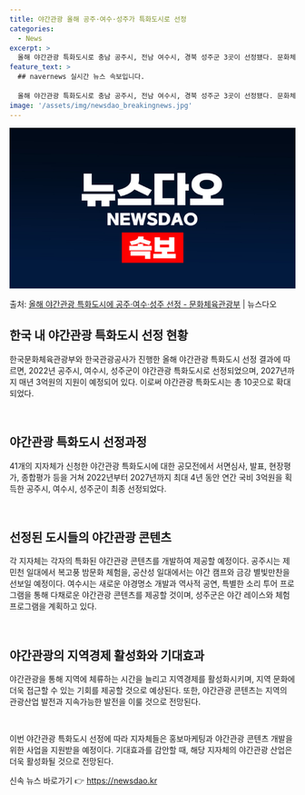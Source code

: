 ```yaml
---
title: 야간관광 올해 공주·여수·성주가 특화도시로 선정
categories:
  - News
excerpt: >
  올해 야간관광 특화도시로 충남 공주시, 전남 여수시, 경북 성주군 3곳이 선정됐다. 문화체육관광부는한국관광공…
feature_text: >
  ## navernews 실시간 뉴스 속보입니다.

  올해 야간관광 특화도시로 충남 공주시, 전남 여수시, 경북 성주군 3곳이 선정됐다. 문화체육관광부는한국관광공…
image: '/assets/img/newsdao_breakingnews.jpg'
---
```


![뉴스다오 속보](/assets/img/newsdao_breakingnews.jpg)

<p>출처: <a href="https://newsdao.kr/3090" rel="dofollow">올해 야간관광 특화도시에 공주·여수·성주 선정 - 문화체육관광부</a> | 뉴스다오</p>

<h2 data-ke-size="size26">한국 내 야간관광 특화도시 선정 현황</h2>
한국문화체육관광부와 한국관광공사가 진행한 올해 야간관광 특화도시 선정 결과에 따르면, 2022년 공주시, 여수시, 성주군이 야간관광 특화도시로 선정되었으며, 2027년까지 매년 3억원의 지원이 예정되어 있다. 이로써 야간관광 특화도시는 총 10곳으로 확대되었다.

<p data-ke-size="size16">&nbsp;</p>

<h2 data-ke-size="size24">야간관광 특화도시 선정과정</h2>
41개의 지자체가 신청한 야간관광 특화도시에 대한 공모전에서 서면심사, 발표, 현장평가, 종합평가 등을 거쳐 2022년부터 2027년까지 최대 4년 동안 연간 국비 3억원을 획득한 공주시, 여수시, 성주군이 최종 선정되었다.

<p data-ke-size="size16">&nbsp;</p>

<h2 data-ke-size="size24">선정된 도시들의 야간관광 콘텐츠</h2>
각 지자체는 각자의 특화된 야간관광 콘텐츠를 개발하여 제공할 예정이다. 공주시는 제민천 일대에서 복고풍 밤문화 체험을, 공산성 일대에서는 야간 캠프와 금강 별빛만찬을 선보일 예정이다. 여수시는 새로운 야경명소 개발과 역사적 공연, 특별한 소리 투어 프로그램을 통해 다채로운 야간관광 콘텐츠를 제공할 것이며, 성주군은 야간 레이스와 체험 프로그램을 계획하고 있다.

<p data-ke-size="size16">&nbsp;</p>

<h2 data-ke-size="size24">야간관광의 지역경제 활성화와 기대효과</h2>
야간관광을 통해 지역에 체류하는 시간을 늘리고 지역경제를 활성화시키며, 지역 문화에 더욱 접근할 수 있는 기회를 제공할 것으로 예상된다. 또한, 야간관광 콘텐츠는 지역의 관광산업 발전과 지속가능한 발전을 이룰 것으로 전망된다.

<p data-ke-size="size16">&nbsp;</p>

이번 야간관광 특화도시 선정에 따라 지자체들은 홍보마케팅과 야간관광 콘텐츠 개발을 위한 사업을 지원받을 예정이다. 기대효과를 감안할 때, 해당 지자체의 야간관광 산업은 더욱 활성화될 것으로 전망된다. 

신속 뉴스 바로가기 👉 <a href="https://newsdao.kr" rel="dofollow">https://newsdao.kr</a>


